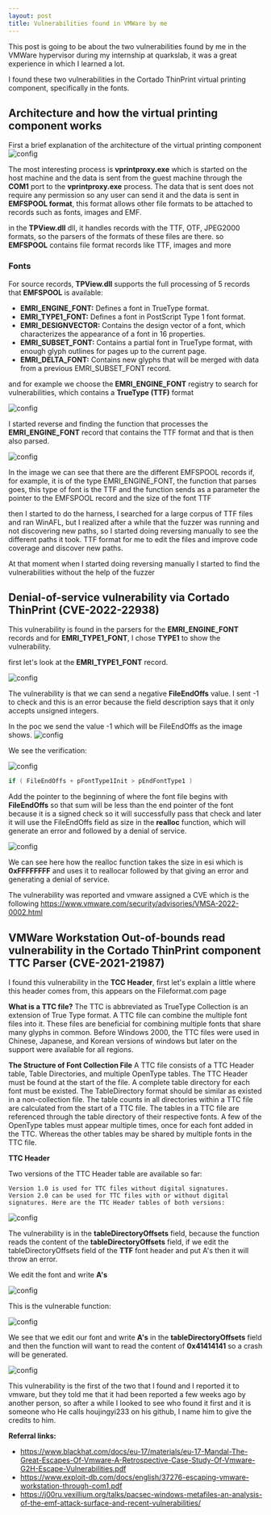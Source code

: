 ```yaml
---
layout: post
title: Vulnerabilities found in VMWare by me
---
```

This post is going to be about the two vulnerabilities found by me in the VMWare hypervisor during my internship at quarkslab, it was a great experience in which I learned a lot.

I found these two vulnerabilities in the Cortado ThinPrint virtual printing component, specifically in the fonts.


## Architecture and how the virtual printing component works
First a brief explanation of the architecture of the virtual printing component
![config](/images/vmtuto1.png)


The most interesting process is **vprintproxy.exe** which is started on the host machine and the data is sent from the guest machine through the **COM1** port to the **vprintproxy.exe** process.
The data that is sent does not require any permission so any user can send it and the data is sent in **EMFSPOOL format**, this format allows other file formats to be attached to records such as fonts, images and EMF.

in the **TPView.dll** dll, it handles records with the TTF, OTF, JPEG2000 formats, so the parsers of the formats of these files are there.
so **EMFSPOOL** contains file format records like TTF, images and more

### Fonts

For source records, **TPView.dll** supports the full processing of 5 records that **EMFSPOOL** is available:

- **EMRI_ENGINE_FONT:** Defines a font in TrueType format.
- **EMRI_TYPE1_FONT:**  Defines a font in PostScript Type 1 font format.
- **EMRI_DESIGNVECTOR:** Contains the design vector of a font, which characterizes the appearance of a font in 16 properties.
- **EMRI_SUBSET_FONT:** Contains a partial font in TrueType format, with enough glyph outlines for pages up to the current page.
- **EMRI_DELTA_FONT:** Contains new glyphs that will be merged with data from a previous EMRI_SUBSET_FONT record.

and for example we choose the **EMRI_ENGINE_FONT** registry to search for vulnerabilities, which contains a **TrueType (TTF)** format
  
  ![config](/images/vmtuto.png)

I started reverse and finding the function that processes the **EMRI_ENGINE_FONT** record that contains the TTF format and that is then also parsed.

![config](/images/vmtuto2.png)

In the image we can see that there are the different EMFSPOOL records if, for example, it is of the type EMRI_ENGINE_FONT, the function that parses goes, this type of font is the TTF and the function sends as a parameter the pointer to the EMFSPOOL record and the size of the font TTF

then I started to do the harness, I searched for a large corpus of TTF files and ran WinAFL, but I realized after a while that the fuzzer was running and not discovering new paths, so I started doing reversing manually to see the different paths it took. TTF format for me to edit the files and improve code coverage and discover new paths.

At that moment when I started doing reversing manually I started to find the vulnerabilities without the help of the fuzzer

## Denial-of-service vulnerability via Cortado ThinPrint (CVE-2022-22938)

This vulnerability is found in the parsers for the **EMRI_ENGINE_FONT** records and for **EMRI_TYPE1_FONT**, I chose **TYPE1** to show the vulnerability.

first let's look at the **EMRI_TYPE1_FONT** record.

![config](/images/vmtuto3.png)

The vulnerability is that we can send a negative **FileEndOffs** value. I sent -1 to check and this is an error because the field description says that it only accepts unsigned integers.

In the poc we send the value -1 which will be FileEndOffs as the image shows.
![config](/images/vmtuto10.png)


We see the verification:


![config](/images/vmtuto4.png)

``` c
if ( FileEndOffs + pFontType1Init > pEndFontType1 )
```
Add the pointer to the beginning of where the font file begins with **FileEndOffs** so that sum will be less than the end pointer of the font because it is a signed check so it will successfully pass that check and later it will use the FileEndOffs field as size in the **realloc** function, which will generate an error and followed by a denial of service.

![config](/images/vmtuto5.png)

We can see here how the realloc function takes the size in esi which is **0xFFFFFFFF** and uses it to reallocar followed by that giving an error and generating a denial of service.

The vulnerability was reported and vmware assigned a CVE which is the following https://www.vmware.com/security/advisories/VMSA-2022-0002.html

## VMWare Workstation Out-of-bounds read vulnerability in the Cortado ThinPrint component TTC Parser (CVE-2021-21987)

I found this vulnerability in the **TCC Header**, first let's explain a little where this header comes from, this appears on the Fileformat.com page

**What is a TTC file?**
The TTC is abbreviated as TrueType Collection is an extension of True Type format. A TTC file can combine the multiple font files into it. These files are beneficial for combining multiple fonts that share many glyphs in common. Before Windows 2000, the TTC files were used in Chinese, Japanese, and Korean versions of windows but later on the support were available for all regions.

**The Structure of Font Collection File**
A TTC file consists of a TTC Header table, Table Directories, and multiple OpenType tables. The TTC Header must be found at the start of the file. A complete table directory for each font must be existed. The TableDirectory format should be similar as existed in a non-collection file. The table counts in all directories within a TTC file are calculated from the start of a TTC file. The tables in a TTC file are referenced through the table directory of their respective fonts. A few of the OpenType tables must appear multiple times, once for each font added in the TTC. Whereas the other tables may be shared by multiple fonts in the TTC file.

**TTC Header**

Two versions of the TTC Header table are available so far:

    Version 1.0 is used for TTC files without digital signatures.
    Version 2.0 can be used for TTC files with or without digital signatures. Here are the TTC Header tables of both versions:
    
![config](/images/vmtuto6.png)


The vulnerability is in the **tableDirectoryOffsets** field, because the function reads the content of the **tableDirectoryOffsets** field, if we edit the tableDirectoryOffsets field of the **TTF** font header and put A's then it will throw an error.


We edit the font and write **A's**

![config](/images/vmtuto9.png)

This is the vulnerable function:

![config](/images/vmtuto7.png)

We see that we edit our font and write **A's** in the **tableDirectoryOffsets** field and then the function will want to read the content of **0x41414141** so a crash will be generated.

![config](/images/vmtuto8.png)



This vulnerability is the first of the two that I found and I reported it to vmware, but they told me that it had been reported a few weeks ago by another person, so after a while I looked to see who found it first and it is someone who He calls houjingyi233 on his github, I name him to give the credits to him.


**Referral links:**
- https://www.blackhat.com/docs/eu-17/materials/eu-17-Mandal-The-Great-Escapes-Of-Vmware-A-Retrospective-Case-Study-Of-Vmware-G2H-Escape-Vulnerabilities.pdf
- https://www.exploit-db.com/docs/english/37276-escaping-vmware-workstation-through-com1.pdf
- https://j00ru.vexillium.org/talks/pacsec-windows-metafiles-an-analysis-of-the-emf-attack-surface-and-recent-vulnerabilities/


